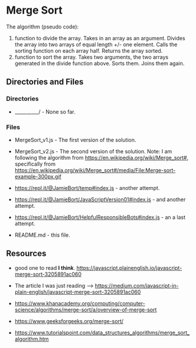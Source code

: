 # Merge Sort

The algorithm (pseudo code):
1. function to divide the array.
Takes in an array as an argument.
Divides the array into two arrays of equal length +/- one element.
Calls the sorting function on each array half. 
Returns the array sorted.
2. function to sort the array.
Takes two arguments, the two arrays generated in the divide function above.
Sorts them.
Joins them again.

## Directories and Files

### Directories

* __________/ - None so far.

### Files

* MergeSort_v1.js - The first version of the solution.

* MergeSort_v2.js - The second version of the solution. Note: I am following the algorithm from https://en.wikipedia.org/wiki/Merge_sort#, specifically from https://en.wikipedia.org/wiki/Merge_sort#/media/File:Merge-sort-example-300px.gif

* https://repl.it/@JamieBort/temp#index.js - another attempt.

* https://repl.it/@JamieBort/JavaScriptVersion01#index.js - and another attempt.

* https://repl.it/@JamieBort/HelpfulResponsibleBots#index.js - an a last attempt.

* README.md - this file.

## Resources

* good one to read **I think**.
https://javascript.plainenglish.io/javascript-merge-sort-3205891ac060

* The article I was just reading --> https://medium.com/javascript-in-plain-english/javascript-merge-sort-3205891ac060

* https://www.khanacademy.org/computing/computer-science/algorithms/merge-sort/a/overview-of-merge-sort

* https://www.geeksforgeeks.org/merge-sort/

* https://www.tutorialspoint.com/data_structures_algorithms/merge_sort_algorithm.htm